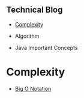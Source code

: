 ## Technical Blog



-  [Complexity](#complexity)
 


- Algorithm
- Java Important Concepts


# Complexity
  -  [Big O Notation](https://www.youtube.com/watch?v=v4cd1O4zkGw)
